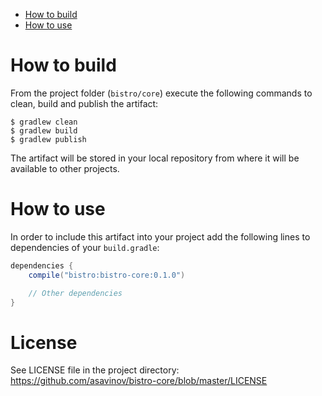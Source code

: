 * [How to build](#how-to-build)
* [How to use](#how-to-use)

# How to build

From the project folder (`bistro/core`) execute the following commands to clean, build and publish the artifact:

```console
$ gradlew clean
$ gradlew build
$ gradlew publish
```

The artifact will be stored in your local repository from where it will be available to other projects.

# How to use

In order to include this artifact into your project add the following lines to dependencies of your `build.gradle`:

```groovy
dependencies {
    compile("bistro:bistro-core:0.1.0")

    // Other dependencies
}
```

# License

See LICENSE file in the project directory: https://github.com/asavinov/bistro-core/blob/master/LICENSE
